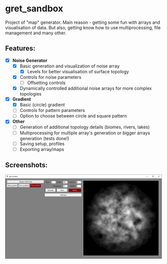 # gret_sandbox

Project of "map" generator.
Main reason - getting some fun with arrays and visualisation of data. 
But also, getting know how to use multiprocessing, file management and many other.

## Features: 

* [x] **Noise Generator**
    * [x] Basic generation and visualization of noise array
        * [x] Levels for better visualisation of surface topology
    * [x] Controls for noise parameters
        * [ ] Offsetting controls
    * [x] Dynamically controlled additional noise arrays for more complex topologies

* [x] **Gradient**
    * [x] Basic (circle) gradient 
    * [ ] Controls for pattern parameters
    * [ ] Option to choose between circle and square pattern

* [x] **Other**
    * [ ] Generation of additional topology details (biomes, rivers, lakes)
    * [ ] Multiprocessing for multiple array's generation or bigger arrays generation (tests done!)
    * [ ] Saving setup, profiles
    * [ ] Exporting array/maps

## Screenshots:

![x](/images/screen%2024.10.2020%20changed%20for%20circle%20gradient.png)
